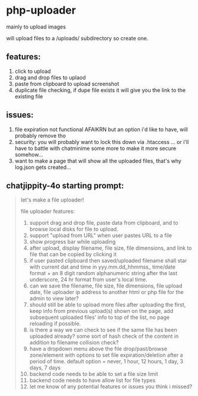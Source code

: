 # php-uploader
mainly to upload images

will upload files to a /uploads/ subdirectory so create one.

## features:
1. click to upload
2. drag and drop files to uplaod
3. paste from clipboard to upload screenshot
4. duplicate file checking, if dupe file exists it will give you the link to the existing file

## issues:
1. file expiration not functional AFAIKRN but an option i'd like to have, will probably remove tho
2. security: you will probably want to lock this down via .htaccess ... or i'll have to battle with chatminime some more to make it more secure somehow...
3. want to make a page that will show all the uploaded files, that's why log.json gets created...

## chatjippity-4o starting prompt:
> let's make a file uploader!
>
> file uploader features:
> 1. support drag and drop file, paste data from clipboard, and to browse local disks for file to upload.
> 2. support "upload from URL" when user pastes URL to a file
> 3. show progress bar while uploading
> 4. after upload, display filename, file size, file dimensions, and link to file that can be copied by clicking it
> 5. if user pasted clipboard then saved/uploaded filename shall star with current dat and time in yyy.mm.dd_hhmmss_ time/date format + an 8 digit random alphanumeric string after the last underscore, 24 hr format from user's local time.
> 6. can we save the filename, file size, file dimensions, file upload date, file uploader ip address to another html or php file for the admin to view later?
> 7. should still be able to upload more files after uploading the first, keep info from previous upload(s) shown on the page, add subsequent uploaded files' info to top of the list, no page reloading if possible.
> 8. is there a way we can check to see if the same file has been uploaded already? some sort of hash check of the content in addition to filename collision check?
> 9. have a dropdown menu above the file drop/past/browse zone/element with options to set file expiration/deletion after a period of time.  default option = never, 1 hour, 12 hours, 1 day, 3 days, 7 days
> 10. backend code needs to be able to set a file size limit
> 11. backend code needs to have allow list for file types
> 12. let me know of any potential features or issues you think i missed?

